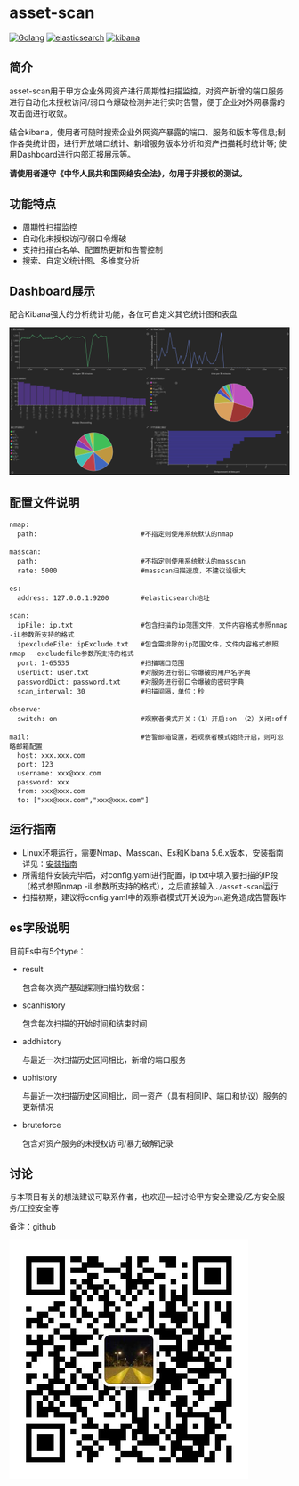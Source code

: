 # asset-scan
[![Golang](https://img.shields.io/badge/Golang-1.13-yellow.svg?style=flat-square)](https://www.golang.org/) [![elasticsearch](https://img.shields.io/badge/Elasticsearch-5.6.8-green.svg?style=flat-square)](https://www.elastic.co/downloads/elasticsearch) [![kibana](https://img.shields.io/badge/Kibana-5.6.8-blue?style=flat-square)](https://www.elastic.co/downloads/kibana)

## 简介

asset-scan用于甲方企业外网资产进行周期性扫描监控，对资产新增的端口服务进行自动化未授权访问/弱口令爆破检测并进行实时告警，便于企业对外网暴露的攻击面进行收敛。

结合kibana，使用者可随时搜索企业外网资产暴露的端口、服务和版本等信息;制作各类统计图，进行开放端口统计、新增服务版本分析和资产扫描耗时统计等;
使用Dashboard进行内部汇报展示等。

**请使用者遵守《中华人民共和国网络安全法》，勿用于非授权的测试。**

## 功能特点

- 周期性扫描监控
- 自动化未授权访问/弱口令爆破
- 支持扫描白名单、配置热更新和告警控制
- 搜索、自定义统计图、多维度分析

## Dashboard展示

配合Kibana强大的分析统计功能，各位可自定义其它统计图和表盘

![](./doc/dashboard.png)

## 配置文件说明

```
nmap:
  path:                          #不指定则使用系统默认的nmap

masscan:
  path:                          #不指定则使用系统默认的masscan
  rate: 5000                     #masscan扫描速度，不建议设很大

es:
  address: 127.0.0.1:9200        #elasticsearch地址

scan:
  ipFile: ip.txt                 #包含扫描的ip范围文件，文件内容格式参照nmap -iL参数所支持的格式
  ipexcludeFile: ipExclude.txt   #包含需排除的ip范围文件，文件内容格式参照nmap --excludefile参数所支持的格式
  port: 1-65535                  #扫描端口范围
  userDict: user.txt             #对服务进行弱口令爆破的用户名字典
  passwordDict: password.txt     #对服务进行弱口令爆破的密码字典
  scan_interval: 30              #扫描间隔，单位：秒

observe:
  switch: on                     #观察者模式开关：（1）开启:on （2）关闭:off

mail:                            #告警邮箱设置，若观察者模式始终开启，则可忽略邮箱配置
  host: xxx.xxx.com
  port: 123
  username: xxx@xxx.com
  password: xxx
  from: xxx@xxx.com
  to: ["xxx@xxx.com","xxx@xxx.com"]
```

## 运行指南

- Linux环境运行，需要Nmap、Masscan、Es和Kibana 5.6.x版本，安装指南详见：[安装指南](./doc/install.md)
- 所需组件安装完毕后，对config.yaml进行配置，ip.txt中填入要扫描的IP段（格式参照nmap -iL参数所支持的格式），之后直接输入`./asset-scan`运行
- 扫描初期，建议将config.yaml中的观察者模式开关设为`on`,避免造成告警轰炸

## es字段说明

目前Es中有5个type：
- result

  包含每次资产基础探测扫描的数据：

- scanhistory 

  包含每次扫描的开始时间和结束时间

- addhistory 

  与最近一次扫描历史区间相比，新增的端口服务

- uphistory 

  与最近一次扫描历史区间相比，同一资产（具有相同IP、端口和协议）服务的更新情况

- bruteforce 

  包含对资产服务的未授权访问/暴力破解记录
  
## 讨论

与本项目有关的想法建议可联系作者，也欢迎一起讨论甲方安全建设/乙方安全服务/工控安全等

备注：github

![](./doc/wechat.jpg)